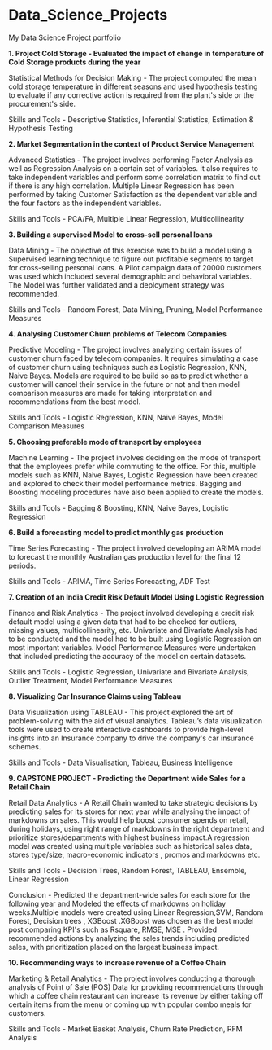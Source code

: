 # Data_Science_Projects
My Data Science Project portfolio


**1. Project Cold Storage - Evaluated the impact of change in temperature of Cold Storage products during the year**

Statistical Methods for Decision Making -  The project computed the mean cold storage temperature in different seasons and used hypothesis testing to evaluate if any corrective action is required from the plant's side or the procurement's side.

Skills and Tools - Descriptive Statistics, Inferential Statistics, Estimation & Hypothesis Testing

**2. Market Segmentation in the context of Product Service Management**

Advanced Statistics - The project involves performing Factor Analysis as well as Regression Analysis on a certain set of variables. It also requires to take independent variables and perform some correlation matrix to find out if there is any high correlation. Multiple Linear Regression has been performed by taking Customer Satisfaction as the dependent variable and the four factors as the independent variables.

Skills and Tools - PCA/FA, Multiple Linear Regression, Multicollinearity

**3. Building a supervised Model to cross-sell personal loans**

Data Mining - The objective of this exercise was to build a model using a Supervised learning technique to figure out profitable segments to target for cross-selling personal loans. A Pilot campaign data of 20000 customers was used which included several demographic and behavioral variables. The Model was further validated and a deployment strategy was recommended.

Skills and Tools - Random Forest, Data Mining, Pruning, Model Performance Measures

**4. Analysing Customer Churn problems of Telecom Companies**

Predictive Modeling - The project involves analyzing certain issues of customer churn faced by telecom companies. It requires simulating a case of customer churn using techniques such as Logistic Regression, KNN, Naive Bayes. Models are required to be build so as to predict whether a customer will cancel their service in the future or not and then model comparison measures are made for taking interpretation and recommendations from the best model.

Skills and Tools - Logistic Regression, KNN, Naive Bayes, Model Comparison Measures

**5. Choosing preferable mode of transport by employees**

Machine Learning - The project involves deciding on the mode of transport that the employees prefer while commuting to the office. For this, multiple models such as KNN, Naive Bayes, Logistic Regression have been created and explored to check their model performance metrics. Bagging and Boosting modeling procedures have also been applied to create the models.

Skills and Tools - Bagging & Boosting, KNN, Naive Bayes, Logistic Regression

**6. Build a forecasting model to predict monthly gas production**

Time Series Forecasting - The project involved developing an ARIMA model to forecast the monthly Australian gas production level for the final 12 periods.

Skills and Tools - ARIMA, Time Series Forecasting, ADF Test

**7. Creation of an India Credit Risk Default Model Using Logistic Regression**

Finance and Risk Analytics - The project involved developing a credit risk default model using a given data that had to be checked for outliers, missing values, multicollinearity, etc. Univariate and Bivariate Analysis had to be conducted and the model had to be built using Logistic Regression on most important variables. Model Performance Measures were undertaken that included predicting the accuracy of the model on certain datasets.

Skills and Tools - Logistic Regression, Univariate and Bivariate Analysis, Outlier Treatment, Model Performance Measures

**8. Visualizing Car Insurance Claims using Tableau**

Data Visualization using TABLEAU - This project explored the art of problem-solving with the aid of visual analytics. Tableau’s data visualization tools were used to create interactive dashboards to provide high-level insights into an Insurance company to drive the company's car insurance schemes.

Skills and Tools - Data Visualisation, Tableau, Business Intelligence

**9. CAPSTONE PROJECT - Predicting the Department wide Sales for a Retail Chain**

Retail Data Analytics - A Retail Chain wanted to take strategic decisions by predicting sales for its stores for next year while analysing the impact of markdowns on sales. This would help boost consumer spends on retail, during holidays, using right range of markdowns in the right department and prioritize stores/departments with highest business impact.A regression model was created using multiple variables such as historical sales data, stores type/size, macro-economic indicators , promos and markdowns etc.

Skills and Tools - Decision Trees, Random Forest, TABLEAU, Ensemble, Linear Regression

Conclusion - Predicted the department-wide sales for each store for the following year and Modeled the effects of markdowns on holiday weeks.Multiple models were created using Linear Regression,SVM, Random Forest, Decision trees , XGBoost .XGBoost was chosen as the best model post comparing KPI's such as Rsquare, RMSE, MSE . Provided recommended actions by analyzing the sales trends including predicted sales, with prioritization placed on the largest business impact.

**10. Recommending ways to increase revenue of a Coffee Chain**

Marketing & Retail Analytics - The project involves conducting a thorough analysis of Point of Sale (POS) Data for providing recommendations through which a coffee chain restaurant can increase its revenue by either taking off certain items from the menu or coming up with popular combo meals for customers.

Skills and Tools - Market Basket Analysis, Churn Rate Prediction, RFM Analysis
